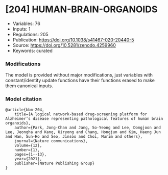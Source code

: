 # \[204\] HUMAN-BRAIN-ORGANOIDS

 - Variables: 76
 - Inputs: 1
 - Regulations: 205
 - Publication: https://doi.org/10.1038/s41467-020-20440-5
 - Source: https://doi.org/10.5281/zenodo.4259960
 - Keywords: curated


### Modifications

The model is provided without major modifications, just variables with constant/identity update functions have their functions erased to make them canonical inputs.

### Model citation

```
@article{bbm-204,
	title={A logical network-based drug-screening platform for Alzheimer’s disease representing pathological features of human brain organoids},
	author={Park, Jong-Chan and Jang, So-Yeong and Lee, Dongjoon and Lee, Jeongha and Kang, Uiryong and Chang, Hongjun and Kim, Haeng Jun and Han, Sun-Ho and Seo, Jinsoo and Choi, Murim and others},
	journal={Nature communications},
	volume={12},
	number={1},
	pages={1--13},
	year={2021},
	publisher={Nature Publishing Group}
}
```

